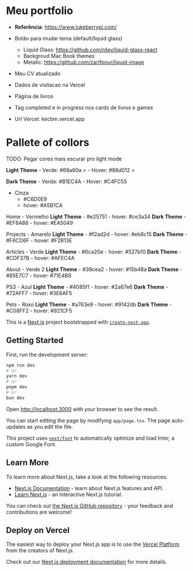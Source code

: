 # Meu portfolio

- **Referência**: https://www.lukeberrypi.com/
- Botão para mudar tema (default/liquid glass)
    - Liquid Glass: https://github.com/rdev/liquid-glass-react
    - Backgroud Mac Book themes
    - Metalic: https://github.com/zarifpour/liquid-image
- Meu CV atualizado
- Dados de visitacao na Vercel
- Página de livros
- Tag completed e in progress nos cards de livros e games

- Url Vercel: kecbm.vercel.app

# Pallete of collors

TODO: Pegar cores mais escurar pro light mode

**Light Theme**
    - Verde: #68a60a > 
    - Hover: #88d012 > 

**Dark Theme**
    - Verde: #B1EC4A
    - Hover: #C4FC55

- Cinza
    - #C6D0E9
    - hover: #A5B1CA

Home
    - Vermelho
        **Light Theme**
            - #e25751
            - hover: #ce3a34
        **Dark Theme**
            - #EF8A86
            - hover: #EA5049

Projects
    - Amarelo
        **Light Theme**
            - #f2ad2d
            - hover: #eb8c15
        **Dark Theme**
            - #F6CD6F
            - hover: #F2B13E

Articles
    - Verde
        **Light Theme**
            - #6ca20e
            - hover: #527b10
        **Dark Theme**
            - #CDF37B
            - hover: #AFEC4A

About
    - Verde 2
        **Light Theme**
            - #39cea2
            - hover: #15b48a
        **Dark Theme**
            - #85E7C7
            - hover: #71E4B9

PS3
    - Azul
        **Light Theme**
        - #4085f1
        - hover: #2a67e6
        **Dark Theme**
        - #72AFF7
        - hover: #3E6AF5

Pets
    - Roxo
        **Light Theme**
        - #a763e9
        - hover: #9142db
        **Dark Theme**
        - #C08FF2
        - hover: #921CF5

This is a [Next.js](https://nextjs.org/) project bootstrapped with [`create-next-app`](https://github.com/vercel/next.js/tree/canary/packages/create-next-app).

## Getting Started

First, run the development server:

```bash
npm run dev
# or
yarn dev
# or
pnpm dev
# or
bun dev
```

Open [http://localhost:3000](http://localhost:3000) with your browser to see the result.

You can start editing the page by modifying `app/page.tsx`. The page auto-updates as you edit the file.

This project uses [`next/font`](https://nextjs.org/docs/basic-features/font-optimization) to automatically optimize and load Inter, a custom Google Font.

## Learn More

To learn more about Next.js, take a look at the following resources:

- [Next.js Documentation](https://nextjs.org/docs) - learn about Next.js features and API.
- [Learn Next.js](https://nextjs.org/learn) - an interactive Next.js tutorial.

You can check out [the Next.js GitHub repository](https://github.com/vercel/next.js/) - your feedback and contributions are welcome!

## Deploy on Vercel

The easiest way to deploy your Next.js app is to use the [Vercel Platform](https://vercel.com/new?utm_medium=default-template&filter=next.js&utm_source=create-next-app&utm_campaign=create-next-app-readme) from the creators of Next.js.

Check out our [Next.js deployment documentation](https://nextjs.org/docs/deployment) for more details.
